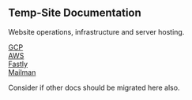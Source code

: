 
## Temp-Site Documentation  

Website operations, infrastructure and server hosting. 

[GCP](./gcp/README.md)  
[AWS](./aws/README.md)  
[Fastly](./fastly/README.md)  
[Mailman](./mailman/README.md)

Consider if other docs should be migrated here also.  

